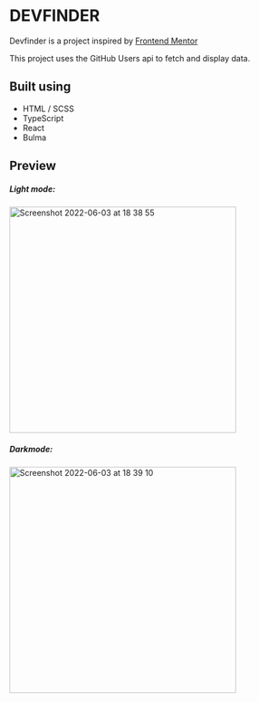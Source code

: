 # DEVFINDER

Devfinder is a project inspired by [Frontend Mentor](https://www.frontendmentor.io/challenges/github-user-search-app-Q09YOgaH6)

This project uses the GitHub Users api to fetch and display data.

## Built using  
* HTML / SCSS 
* TypeScript
* React
* Bulma

## Preview

##### Light mode:

<img width="400" alt="Screenshot 2022-06-03 at 18 38 55" src="https://user-images.githubusercontent.com/64796525/171917648-6d20fb36-e6f0-4033-ad6e-5f6d3e3f8107.png">
  
 ##### Darkmode: 
 <img width="400" alt="Screenshot 2022-06-03 at 18 39 10" src="https://user-images.githubusercontent.com/64796525/171917888-321f0ff0-be25-4e97-9061-7bbdc7eb1b42.png">

